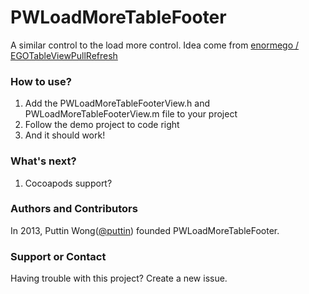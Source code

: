 PWLoadMoreTableFooter
=====================

A similar control to the load more control. Idea come from [enormego / EGOTableViewPullRefresh](https://github.com/enormego/EGOTableViewPullRefresh)

### How to use?
1. Add the PWLoadMoreTableFooterView.h and PWLoadMoreTableFooterView.m file to your project
2. Follow the demo project to code right
3. And it should work!

### What's next?
1. Cocoapods support?

### Authors and Contributors
In 2013, Puttin Wong([@puttin](https://github.com/puttin)) founded PWLoadMoreTableFooter.

### Support or Contact
Having trouble with this project? Create a new issue.
